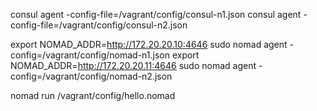 consul agent -config-file=/vagrant/config/consul-n1.json
consul agent -config-file=/vagrant/config/consul-n2.json

export NOMAD_ADDR=http://172.20.20.10:4646
sudo nomad agent -config=/vagrant/config/nomad-n1.json
export NOMAD_ADDR=http://172.20.20.11:4646
sudo nomad agent -config=/vagrant/config/nomad-n2.json

nomad run /vagrant/config/hello.nomad
